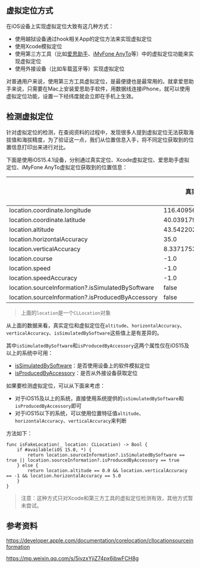 ## 虚拟定位方式

在iOS设备上实现虚拟定位大致有这几种方式：

- 使用越狱设备通过hook相关App的定位方法来实现虚拟定位
- 使用Xcode模拟定位
- 使用第三方工具（比如[爱思助手](https://www.i4.cn/news_detail_31175.html)、[iMyFone AnyTo](https://tw.imyfone.com/location-changer/guide/#step1)等）中的虚拟定位功能来实现虚拟定位
- 使用外接设备（比如车载蓝牙等）实现虚拟定位

对普通用户来说，使用第三方工具虚拟定位，是最便捷也是最常用的。就拿爱思助手来说，只需要在Mac上安装爱思助手软件，用数据线连接iPhone，就可以使用虚拟定位功能，设置一下经纬度就会立即在手机上生效。

## 检测虚拟定位

针对虚拟定位的检测，在查阅资料的过程中，发现很多人提到虚拟定位无法获取海拔值和海拔精度，为了验证这一点，我们从位置信息入手，将不同定位获取到的位置信息打印出来进行对比。

下面是使用iOS15.4.1设备，分别通过真实定位、Xcode虚拟定位、爱思助手虚拟定位、iMyFone AnyTo虚拟定位获取到的位置信息：

|                                                   | 真实定位           | Xcode虚拟定位 | 爱思助手虚拟定位 | iMyFone AnyTo虚拟定位 |
| ------------------------------------------------- | ------------------ | ------------- | ---------------- | --------------------- |
| location.coordinate.longitude                     | 116.40956810902968 | -0.1337       | 114.151041893    | 114.16255             |
| location.coordinate.latitude                      | 40.03917982159124  | 51.50998      | 22.276178143     | 22.279356             |
| location.altitude                                 | 43.542202949523926 | 0.0           | 0.0              | 0.0                   |
| location.horizontalAccuracy                       | 35.0               | 5.0           | 5.0              | 5.0                   |
| location.verticalAccuracy                         | 8.337175369262695  | -1.0          | -1.0             | -1.0                  |
| location.course                                   | -1.0               | -1.0          | -1.0             | -1.0                  |
| location.speed                                    | -1.0               | -1.0          | -1.0             | -1.0                  |
| location.speedAccuracy                            | -1.0               | -1.0          | -1.0             | -1.0                  |
| location.sourceInformation?.isSimulatedBySoftware | false              | true          | true             | true                  |
| location.sourceInformation?.isProducedByAccessory | false              | false         | false            | false                 |

> 上面的`location`是一个`CLLocation`对象

从上面的数据来看，真实定位和虚拟定位在`altitude`、`horizontalAccuracy`、`verticalAccuracy`、`isSimulatedBySoftware`这些值上是有差异的。

其中`isSimulatedBySoftware`和`isProducedByAccessory`这两个属性仅在iOS15及以上的系统中可用：

- [isSimulatedBySoftware](https://developer.apple.com/documentation/corelocation/cllocationsourceinformation/3861807-issimulatedbysoftware)：是否使用设备上的软件模拟定位
- [isProducedByAccessory](https://developer.apple.com/documentation/corelocation/cllocationsourceinformation/3861806-isproducedbyaccessory)：是否从外接设备获取定位

如果要检测虚拟定位，可以从下面来考虑：

- 对于iOS15及以上的系统，直接使用系统提供的`isSimulatedBySoftware`和`isProducedByAccessory`即可
- 对于iOS15以下的系统，可以使用位置特征值`altitude`、`horizontalAccuracy`、`verticalAccuracy`来判断

方法如下：

```
func isFakeLocation(_ location: CLLocation) -> Bool {
    if #available(iOS 15.0, *) {
        return location.sourceInformation?.isSimulatedBySoftware == true || location.sourceInformation?.isProducedByAccessory == true
    } else {
        return location.altitude == 0.0 && location.verticalAccuracy == -1 && location.horizontalAccuracy == 5.0
    }
}
```

> 注意：这种方式只对Xcode和第三方工具的虚拟定位检测有效，其他方式暂未尝试。

## 参考资料

https://developer.apple.com/documentation/corelocation/cllocationsourceinformation

https://mp.weixin.qq.com/s/5ivzxYjiZ74px6ibwFCH8g



